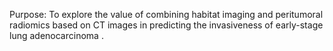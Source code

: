 Purpose: To explore the value of combining habitat imaging and peritumoral radiomics based on CT images in predicting the invasiveness of early-stage lung adenocarcinoma .
